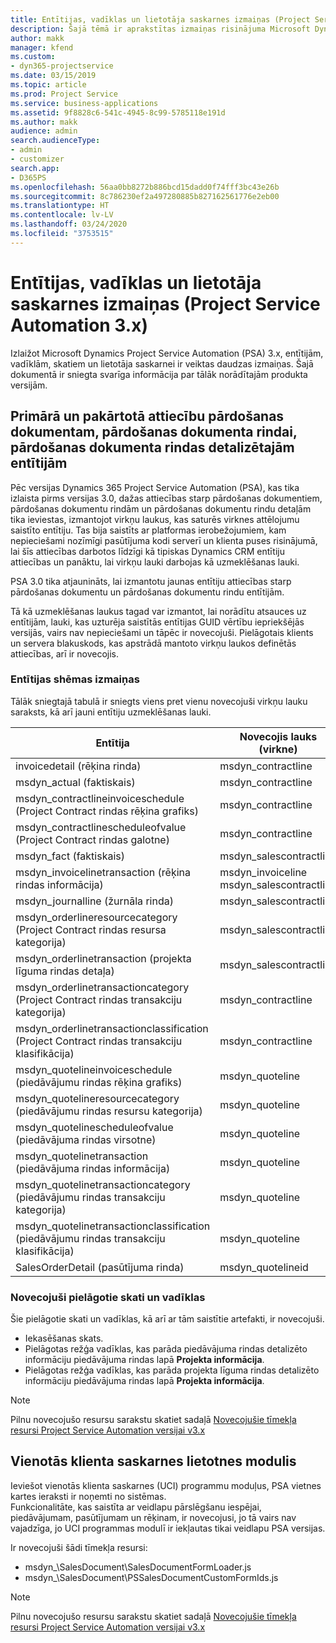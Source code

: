 ```yaml
---
title: Entītijas, vadīklas un lietotāja saskarnes izmaiņas (Project Service Automation 3.x)
description: Šajā tēmā ir aprakstītas izmaiņas risinājuma Microsoft Dynamics Project Service Automation 3.x.
author: makk
manager: kfend
ms.custom:
- dyn365-projectservice
ms.date: 03/15/2019
ms.topic: article
ms.prod: Project Service
ms.service: business-applications
ms.assetid: 9f8828c6-541c-4945-8c99-5785118e191d
ms.author: makk
audience: admin
search.audienceType:
- admin
- customizer
search.app:
- D365PS
ms.openlocfilehash: 56aa0bb8272b886bcd15dadd0f74fff3bc43e26b
ms.sourcegitcommit: 8c786230ef2a497280885b827162561776e2eb00
ms.translationtype: HT
ms.contentlocale: lv-LV
ms.lasthandoff: 03/24/2020
ms.locfileid: "3753515"
---
```

# <a name="entity-control-and-user-interface-changes-project-service-automation-3x"></a>Entītijas, vadīklas un lietotāja saskarnes izmaiņas (Project Service Automation 3.x)
Izlaižot Microsoft Dynamics Project Service Automation (PSA) 3.x, entītijām, vadīklām, skatiem un lietotāja saskarnei ir veiktas daudzas izmaiņas. Šajā dokumentā ir sniegta svarīga informācija par tālāk norādītajām produkta versijām.

## <a name="parent-child-relationships-for-sales-document-sales-document-line-sales-document-line-detail-entities"></a>Primārā un pakārtotā attiecību pārdošanas dokumentam, pārdošanas dokumenta rindai, pārdošanas dokumenta rindas detalizētajām entītijām
Pēc versijas Dynamics 365 Project Service Automation (PSA), kas tika izlaista pirms versijas 3.0, dažas attiecības starp pārdošanas dokumentiem, pārdošanas dokumentu rindām un pārdošanas dokumentu rindu detaļām tika ieviestas, izmantojot virkņu laukus, kas saturēs virknes attēlojumu saistīto entītiju. Tas bija saistīts ar platformas ierobežojumiem, kam nepieciešami nozīmīgi pasūtījuma kodi serverī un klienta puses risinājumā, lai šīs attiecības darbotos līdzīgi kā tipiskas Dynamics CRM entītiju attiecības un panāktu, lai virkņu lauki darbojas kā uzmeklēšanas lauki.

PSA 3.0 tika atjaunināts, lai izmantotu jaunas entītiju attiecības starp pārdošanas dokumentu un pārdošanas dokumentu rindu entītijām.

Tā kā uzmeklēšanas laukus tagad var izmantot, lai norādītu atsauces uz entītijām, lauki, kas uzturēja saistītās entītijas GUID vērtību iepriekšējās versijās, vairs nav nepieciešami un tāpēc ir novecojuši. Pielāgotais klients un servera blakuskods, kas apstrādā mantoto virkņu laukos definētās attiecības, arī ir novecojis.

### <a name="entity-schema-changes"></a>Entītijas shēmas izmaiņas
Tālāk sniegtajā tabulā ir sniegts viens pret vienu novecojuši virkņu lauku saraksts, kā arī jauni entītiju uzmeklēšanas lauki. 

 Entītija |   Novecojis lauks (virkne) | Jauns lauks (uzmeklēšana)
--- | --- | ---
invoicedetail (rēķina rinda) |  msdyn_contractline |    msdyn_contractlineid
msdyn_actual (faktiskais) | msdyn_contractline |   msdyn_salescontractlineid
msdyn_contractlineinvoiceschedule (Project Contract rindas rēķina grafiks) |    msdyn_contractline |    msdyn_contractlineid
msdyn_contractlinescheduleofvalue (Project Contract rindas galotne) |   msdyn_contractline |    msdyn_contractlineid
msdyn_fact (faktiskais) | msdyn_salescontractline |   msdyn_salescontractlineid
msdyn_invoicelinetransaction (rēķina rindas informācija) | msdyn_invoiceline <br> msdyn_salescontractline | msdyn_invoiceline <br> msdyn_salescontractlineid
msdyn_journalline (žurnāla rinda) |  msdyn_salescontractline |   msdyn_salescontractlineid
msdyn_orderlineresourcecategory (Project Contract rindas resursa kategorija) | msdyn_salescontractline |   msdyn_contractlineid
msdyn_orderlinetransaction (projekta līguma rindas detaļa) | msdyn_salescontractline |   msdyn_salescontractlineid
msdyn_orderlinetransactioncategory (Project Contract rindas transakciju kategorija) |   msdyn_contractline |    msdyn_contractlineid
msdyn_orderlinetransactionclassification (Project Contract rindas transakciju klasifikācija) |   msdyn_contractline |    msdyn_contractlineid
msdyn_quotelineinvoiceschedule (piedāvājumu rindas rēķina grafiks) |  msdyn_quoteline |   msdyn_quotelineid
msdyn_quotelineresourcecategory (piedāvājumu rindas resursu kategorija) |    msdyn_quoteline |   msdyn_quotelineid
msdyn_quotelinescheduleofvalue (piedāvājuma rindas virsotne) | msdyn_quoteline |   msdyn_quotelineid
msdyn_quotelinetransaction (piedāvājuma rindas informācija) |    msdyn_quoteline |   msdyn_quotelineid
msdyn_quotelinetransactioncategory (piedāvājumu rindas transakciju kategorija) |  msdyn_quoteline |   msdyn_quotelineid
msdyn_quotelinetransactionclassification (piedāvājumu rindas transakciju klasifikācija) |  msdyn_quoteline |   msdyn_quotelineid
SalesOrderDetail (pasūtījuma rinda) | msdyn_quotelineid | msdyn_quoteline 

### <a name="deprecated-custom-views-and-controls"></a>Novecojuši pielāgotie skati un vadīklas
Šie pielāgotie skati un vadīklas, kā arī ar tām saistītie artefakti, ir novecojuši.

- Iekasēšanas skats.
- Pielāgotas režģa vadīklas, kas parāda piedāvājuma rindas detalizēto informāciju piedāvājuma rindas lapā **Projekta informācija**.
- Pielāgotas režģa vadīklas, kas parāda projekta līguma rindas detalizēto informāciju piedāvājuma rindas lapā **Projekta informācija**.

> [!NOTE]
> Pilnu novecojušo resursu sarakstu skatiet sadaļā [Novecojušie tīmekļa resursi Project Service Automation versijai v3.x](../developer-guides/web-resources-deprecated-v3.x.md)

## <a name="unified-client-interface-app-module"></a>Vienotās klienta saskarnes lietotnes modulis
Ieviešot vienotās klienta saskarnes (UCI) programmu moduļus, PSA vietnes kartes ieraksti ir noņemti no sistēmas.  
Funkcionalitāte, kas saistīta ar veidlapu pārslēgšanu iespējai, piedāvājumam, pasūtījumam un rēķinam, ir novecojusi, jo tā vairs nav vajadzīga, jo UCI programmas modulī ir iekļautas tikai veidlapu PSA versijas.  

Ir novecojuši šādi tīmekļa resursi:

- msdyn_\SalesDocument\SalesDocumentFormLoader.js
- msdyn_\SalesDocument\PSSalesDocumentCustomFormIds.js

> [!NOTE]
> Pilnu novecojušo resursu sarakstu skatiet sadaļā [Novecojušie tīmekļa resursi Project Service Automation versijai v3.x](../developer-guides/web-resources-deprecated-v3.x.md)


